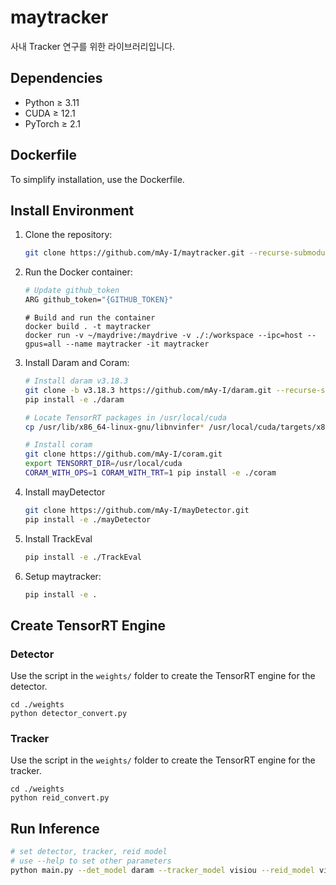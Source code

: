 # maytracker

사내 Tracker 연구를 위한 라이브러리입니다.

## Dependencies

- Python ≥ 3.11
- CUDA ≥ 12.1
- PyTorch ≥ 2.1

## Dockerfile

To simplify installation, use the Dockerfile.

## Install Environment

1. Clone the repository:

    ```bash
    git clone https://github.com/mAy-I/maytracker.git --recurse-submodules
    ```

2. Run the Docker container:

    ```bash
    # Update github_token
    ARG github_token="{GITHUB_TOKEN}"
    ```
    ```
    # Build and run the container
    docker build . -t maytracker
    docker run -v ~/maydrive:/maydrive -v ./:/workspace --ipc=host --gpus=all --name maytracker -it maytracker
    ```

3. Install Daram and Coram:

    ```bash
    # Install daram v3.18.3
    git clone -b v3.18.3 https://github.com/mAy-I/daram.git --recurse-submodules
    pip install -e ./daram

    # Locate TensorRT packages in /usr/local/cuda
    cp /usr/lib/x86_64-linux-gnu/libnvinfer* /usr/local/cuda/targets/x86_64-linux/lib

    # Install coram
    git clone https://github.com/mAy-I/coram.git
    export TENSORRT_DIR=/usr/local/cuda
    CORAM_WITH_OPS=1 CORAM_WITH_TRT=1 pip install -e ./coram
    ```

4. Install mayDetector
    ```bash
    git clone https://github.com/mAy-I/mayDetector.git
    pip install -e ./mayDetector
    ```

5. Install TrackEval
    ```bash
    pip install -e ./TrackEval
    ```

6. Setup maytracker:

    ```bash
    pip install -e .
    ```

## Create TensorRT Engine

### Detector

Use the script in the `weights/` folder to create the TensorRT engine for the detector.
```
cd ./weights
python detector_convert.py
```

### Tracker

Use the script in the `weights/` folder to create the TensorRT engine for the tracker.
```
cd ./weights
python reid_convert.py
```

## Run Inference
```bash
# set detector, tracker, reid model
# use --help to set other parameters
python main.py --det_model daram --tracker_model visiou --reid_model vit-small-ics --appearance_thresh 0.25 --MAX_CDIST_TH 0.155
```